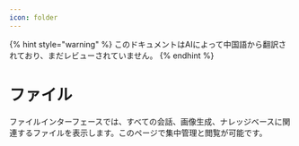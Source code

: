 ```yaml
---
icon: folder
---
```


{% hint style="warning" %}
このドキュメントはAIによって中国語から翻訳されており、まだレビューされていません。
{% endhint %}

# ファイル

ファイルインターフェースでは、すべての会話、画像生成、ナレッジベースに関連するファイルを表示します。このページで集中管理と閲覧が可能です。